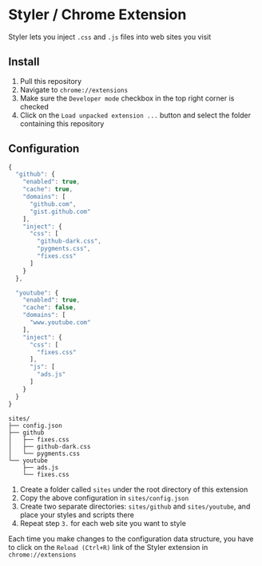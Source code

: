 
# Styler / Chrome Extension

Styler lets you inject `.css` and `.js` files into web sites you visit


## Install

1. Pull this repository
2. Navigate to `chrome://extensions`
3. Make sure the `Developer mode` checkbox in the top right corner is checked
4. Click on the `Load unpacked extension ...` button and select the folder containing this repository


## Configuration

```js
{
  "github": {
    "enabled": true,
    "cache": true,
    "domains": [
      "github.com",
      "gist.github.com"
    ],
    "inject": {
      "css": [
        "github-dark.css",
        "pygments.css",
        "fixes.css"
      ]
    }
  },

  "youtube": {
    "enabled": true,
    "cache": false,
    "domains": [
      "www.youtube.com"
    ],
    "inject": {
      "css": [
        "fixes.css"
      ],
      "js": [
        "ads.js"
      ]
    }
  }
}
```

```
sites/
├── config.json
├── github
│   ├── fixes.css
│   ├── github-dark.css
│   └── pygments.css
└── youtube
    ├── ads.js
    └── fixes.css

```

1. Create a folder called `sites` under the root directory of this extension
2. Copy the above configuration in `sites/config.json`
3. Create two separate directories: `sites/github` and `sites/youtube`, and place your styles and scripts there
4. Repeat step `3.` for each web site you want to style

Each time you make changes to the configuration data structure, you have to click on the `Reload (Ctrl+R)` link of the Styler extension in `chrome://extensions`
